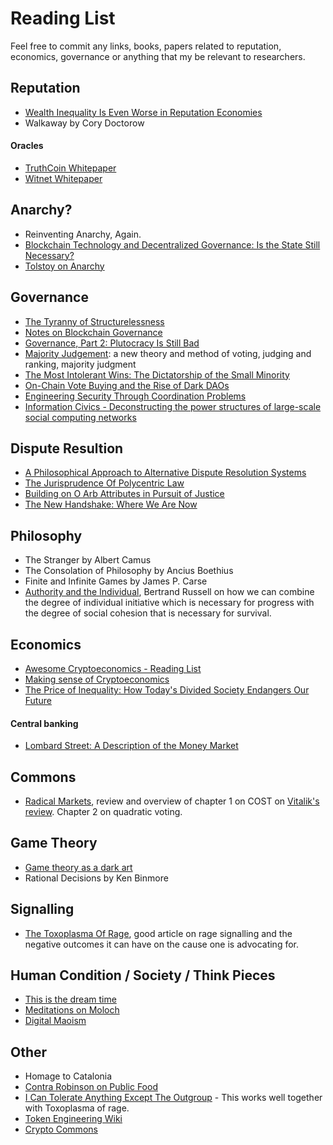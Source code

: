 # Reading List

Feel free to commit any links, books, papers related to reputation, economics, governance or anything that my be relevant to researchers.

## Reputation

- [Wealth Inequality Is Even Worse in Reputation Economies](https://locusmag.com/2016/03/cory-doctorow-wealth-inequality-is-even-worse-in-reputation-economies/)
- Walkaway by Cory Doctorow

#### Oracles

- [TruthCoin Whitepaper](https://www.truthcoin.info/papers/truthcoin-whitepaper.pdf)
- [Witnet Whitepaper](https://witnet.io/static/witnet-whitepaper.pdf)

## Anarchy?

- Reinventing Anarchy, Again.
- [Blockchain Technology and Decentralized Governance: Is the State Still Necessary?](http://nzz-files-prod.s3-website-eu-west-1.amazonaws.com/files/9/3/1/blockchain+Is+the+State+Still+Necessary_1.18689931.pdf)
- [Tolstoy on Anarchy](https://theanarchistlibrary.org/library/leo-tolstoy-on-anarchy)

## Governance

- [The Tyranny of Structurelessness](https://static1.squarespace.com/static/555557d5e4b0cc5c1ed71116/t/57e03ffb20099ef5d08202a6/1474314240758/TyrannyStructureless.pdf)
- [Notes on Blockchain Governance](https://vitalik.ca/general/2017/12/17/voting.html)
- [Governance, Part 2: Plutocracy Is Still Bad](https://vitalik.ca/general/2018/03/28/plutocracy.html)
- [Majority Judgement](https://mitpress.mit.edu/books/majority-judgment): a new theory and method of voting, judging and ranking, majority judgment
- [The Most Intolerant Wins: The Dictatorship of the Small Minority](https://medium.com/incerto/the-most-intolerant-wins-the-dictatorship-of-the-small-minority-3f1f83ce4e15)
- [On-Chain Vote Buying and the Rise of Dark DAOs](http://hackingdistributed.com/2018/07/02/on-chain-vote-buying/)
- [Engineering Security Through Coordination Problems](https://vitalik.ca/general/2017/05/08/coordination_problems.html)
- [Information Civics - Deconstructing the power structures of large-scale social computing networks](https://infocivics.com/)

## Dispute Resultion

- [A Philosophical Approach to Alternative Dispute Resolution Systems](https://www.mediate.com/articles/SustacZ5.cfm)
- [The Jurisprudence Of Polycentric Law](http://tomwbell.com/writings/JurisPoly.html)
- [Building on O Arb Attributes in Pursuit of Justice](https://poseidon01.ssrn.com/delivery.php?ID=215100024064086067087070068090106097006055010034088013102067107077022124009067084022107126035023117057029103012086094020102096044036094014080127087073108087029097057003081083120090127025102027120094105115074098101116096067118024000121002084070097029&EXT=pdf)
- [The New Handshake: Where We Are Now](https://scholarship.law.missouri.edu/cgi/viewcontent.cgi?referer=https://www.google.de/&httpsredir=1&article=1614&context=facpubs)

## Philosophy

- The Stranger by Albert Camus
- The Consolation of Philosophy by Ancius Boethius
- Finite and Infinite Games by James P. Carse
- [Authority and the Individual](https://www.youtube.com/watch?v=9EF4I7HM0zI&t=652s), Bertrand Russell on how we can combine the degree of individual initiative which is necessary for progress with the degree of social cohesion that is necessary for survival.

## Economics

- [Awesome Cryptoeconomics - Reading List](https://github.com/jpantunes/awesome-cryptoeconomics)
- [Making sense of Cryptoeconomics](https://www.coindesk.com/making-sense-cryptoeconomics/)
- [The Price of Inequality: How Today's Divided Society Endangers Our Future](https://www.amazon.com/Price-Inequality-Divided-Society-Endangers-ebook/dp/B007MKCQ30)

#### Central banking
- [Lombard Street: A Description of the Money Market](https://www.amazon.com/Lombard-Street-Description-Money-Market/dp/0471344990)

## Commons

- [Radical Markets](https://www.amazon.com/Radical-Markets-Uprooting-Capitalism-Democracy/dp/0691177503), review and overview of chapter 1 on COST on [Vitalik's review](https://vitalik.ca/general/2018/04/20/radical_markets.html). Chapter 2 on quadratic voting.

## Game Theory

 - [Game theory as a dark art](https://www.lesswrong.com/posts/A2Qam9Bd9xpbb2wLQ/game-theory-as-a-dark-art)
 - Rational Decisions by Ken Binmore
 
## Signalling

 - [The Toxoplasma Of Rage](http://slatestarcodex.com/2014/12/17/the-toxoplasma-of-rage/), good article on rage signalling and the negative outcomes it can have on the cause one is advocating for.

## Human Condition / Society / Think Pieces

 - [This is the dream time](http://www.overcomingbias.com/2009/09/this-is-the-dream-time.html)
 - [Meditations on Moloch](http://slatestarcodex.com/2014/07/30/meditations-on-moloch/)
 - [Digital Maoism](https://www.edge.org/conversation/jaron_lanier-digital-maoism-the-hazards-of-the-new-online-collectivism)

## Other
 - Homage to Catalonia
 - [Contra Robinson on Public Food](http://slatestarcodex.com/2017/11/21/contra-robinson-on-public-food/)
 - [I Can Tolerate Anything Except The Outgroup](http://slatestarcodex.com/2014/09/30/i-can-tolerate-anything-except-the-outgroup/) - This works well together with Toxoplasma of rage.
 - [Token Engineering Wiki](http://tokenengineering.net)
 - [Crypto Commons](https://medium.com/@m2jr/crypto-commons-da602fb98138)
